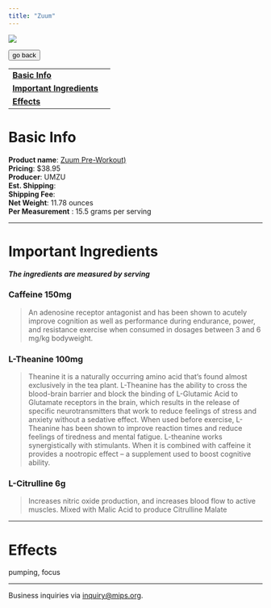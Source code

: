 ```yaml
---
title: "Zuum"
---
```


![](/images/zuum.jpg)

<form>
 <input type="button" value="go back" onclick="history.back()">
</form>

|  |  |
| ----- | -------- |
| [**Basic Info**](#basic-info)    |
| [**Important Ingredients**](#important-ingredients)  |
| [**Effects**](#effects)  |


Basic Info
=============
**Product name**: [Zuum Pre-Workout)](https://umzu.com/products/zuum?umzu9019_oeg=2022167457.120487946353.504535348266.g&oexgads=umzu9019&wickedsource=google&wickedid=Cj0KCQjw3f6HBhDHARIsAD_i3D_tB-lUkDK5FQZ0P6Khj11k0GzgxrQhIyV_DwppI4Hi2xcQ0OvqRzoaAh5mEALw_wcB&wickedid=504535348266&wv=3.1&&gclid=Cj0KCQjw3f6HBhDHARIsAD_i3D_tB-lUkDK5FQZ0P6Khj11k0GzgxrQhIyV_DwppI4Hi2xcQ0OvqRzoaAh5mEALw_wcB) \
**Pricing**: $38.95 \
**Producer**: UMZU \
**Est. Shipping**: \
**Shipping Fee**: \
**Net Weight**: 11.78 ounces \
**Per Measurement** : 15.5 grams per serving

---

Important Ingredients
=============
***The ingredients are measured by serving***

### Caffeine 150mg
> An adenosine receptor antagonist and has been shown to acutely improve cognition as well as performance during endurance, power, and resistance exercise when consumed in dosages between 3 and 6 mg/kg bodyweight.

### L-Theanine 100mg
> Theanine it is a naturally occurring amino acid that‘s found almost exclusively in the tea plant. L-Theanine has the ability to cross the blood-brain barrier and block the binding of L-Glutamic Acid to Glutamate receptors in the brain, which results in the release of specific neurotransmitters that work to reduce feelings of stress and anxiety without a sedative effect. When used before exercise, L-Theanine has been shown to improve reaction times and reduce feelings of tiredness and mental fatigue. L-theanine works synergistically with stimulants. When it is combined with caffeine it provides a nootropic effect – a supplement used to boost cognitive ability. 

### L-Citrulline 6g
> Increases nitric oxide production, and increases blood flow to active muscles. Mixed with Malic Acid to produce Citrulline Malate


---
Effects
=============
pumping, focus

---
Business inquiries via inquiry@mips.org.
